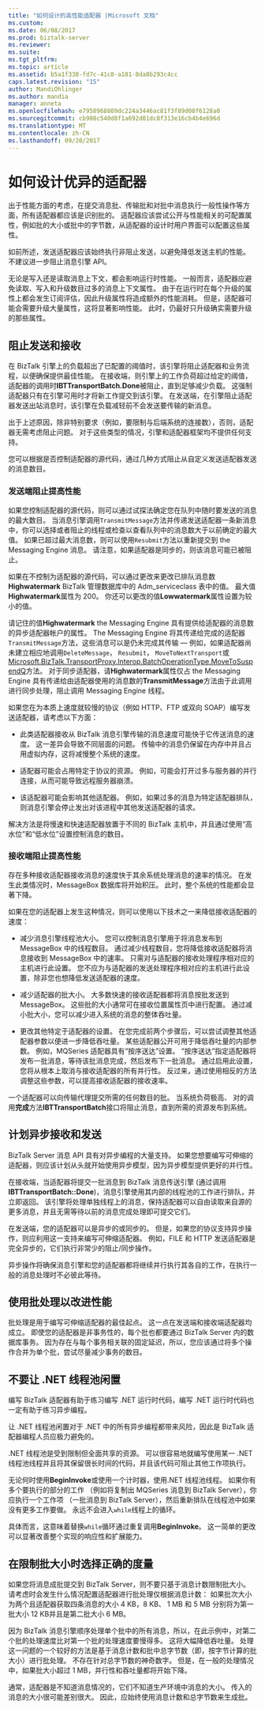 ```yaml
---
title: "如何设计的高性能适配器 |Microsoft 文档"
ms.custom: 
ms.date: 06/08/2017
ms.prod: biztalk-server
ms.reviewer: 
ms.suite: 
ms.tgt_pltfrm: 
ms.topic: article
ms.assetid: b5a1f338-fd7c-41c8-a181-8da8b293c4cc
caps.latest.revision: "15"
author: MandiOhlinger
ms.author: mandia
manager: anneta
ms.openlocfilehash: e7958968809dc224a3446ac81f3f89d08f6128a0
ms.sourcegitcommit: cb908c540d8f1a692d01dc8f313e16cb4b4e696d
ms.translationtype: MT
ms.contentlocale: zh-CN
ms.lasthandoff: 09/20/2017
---
```

# <a name="how-to-design-a-performant-adapter"></a>如何设计优异的适配器
出于性能方面的考虑，在提交消息批、传输批和对批中消息执行一般性操作等方面，所有适配器都应该是识别批的。 适配器应该尝试公开与性能相关的可配置属性，例如批的大小或批中的字节数，从适配器的设计时用户界面可以配置这些属性。  
  
 如前所述，发送适配器应该始终执行非阻止发送，以避免降低发送主机的性能。 不建议进一步阻止消息引擎 API。  
  
 无论是写入还是读取消息上下文，都会影响运行时性能。 一般而言，适配器应避免读取、写入和升级数目过多的消息上下文属性。 由于在运行时在每个升级的属性上都会发生订阅评估，因此升级属性将造成额外的性能消耗。 但是，适配器可能会需要升级大量属性，这将显著影响性能。 此时，仍最好只升级确实需要升级的那些属性。  
  
## <a name="throttle-send-and-receive"></a>阻止发送和接收  
 在 BizTalk 引擎上的负载超出了已配置的阈值时，该引擎将阻止适配器和业务流程，以便确保提供最佳性能。 在接收端，则引擎上的工作负荷超过给定的阈值，适配器的调用时**IBTTransportBatch.Done**被阻止，直到足够减少负载。 这强制适配器只有在引擎可用时才将新工作提交到该引擎。 在发送端，在引擎阻止适配器发送出站消息时，该引擎在负载减轻前不会发送要传输的新消息。  
  
 出于上述原因，除非特别要求（例如，要限制与后端系统的连接数），否则，适配器无需考虑阻止问题。 对于这些类型的情况，引擎和适配器框架均不提供任何支持。  
  
 您可以根据是否控制适配器的源代码，通过几种方式阻止从自定义发送适配器发送的消息数目。  
  
### <a name="send-side-throttling-improves-performance"></a>发送端阻止提高性能  
 如果您控制适配器的源代码，则可以通过试探法确定您在队列中随时要发送的消息的最大数目。 当消息引擎调用`TransmitMessage`方法并传递发送适配器一条新消息中，你可以选择或者阻止的线程或检查以查看队列中的消息数大于以前确定的最大值。 如果已超过最大消息数，则可以使用`Resubmit`方法以重新提交到 the Messaging Engine 消息。 请注意，如果适配器是同步的，则该消息可能已被阻止。  
  
 如果在不控制为适配器的源代码，可以通过更改来更改已排队消息数**Highwatermark** BizTalk 管理数据库中的 Adm_serviceclass 表中的值。 最大值**Highwatermark**属性为 200。 你还可以更改的值**Lowwatermark**属性设置为较小的值。  
  
 请记住的值**Highwatermark** the Messaging Engine 具有提供给适配器的消息数的异步适配器帐户的属性。 The Messaging Engine 将其传递给完成的适配器`TransmitMessage`方法，这些消息可以是仍未完成其传输 — 例如，如果适配器尚未建立相应地调用`DeleteMessage`， `Resubmit`， `MoveToNextTransport`或[Microsoft.BizTalk.TransportProxy.Interop.BatchOperationType.MoveToSuspendQ](http://msdn.microsoft.com/library/microsoft.biztalk.transportproxy.interop.batchoperationtype.aspx)方法。 对于同步适配器，请**Highwatermark**属性仅占 the Messaging Engine 具有传递给由适配器使用的消息数的**TransmitMessage**方法由于此调用进行同步处理，阻止调用 Messaging Engine 线程。  
  
 如果您在为本质上速度就较慢的协议（例如 HTTP、FTP 或双向 SOAP）编写发送适配器，请考虑以下方面：  
  
-   此类适配器接收从 BizTalk 消息引擎传输的消息速度可能快于它传送消息的速度。 这一差异会导致不同层面的问题。 传输中的消息仍保留在内存中并且占用虚拟内存，这将减慢整个系统的速度。  
  
-   适配器可能会占用特定于协议的资源。 例如，可能会打开过多与服务器的并行连接，从而可能导致远程服务器崩溃。  
  
-   该适配器可能会影响其他适配器。 例如，如果过多的消息为特定适配器排队，则消息引擎会停止发出对该进程中其他发送适配器的请求。  
  
 解决方法是将慢速和快速适配器放置于不同的 BizTalk 主机中，并且通过使用“高水位”和“低水位”设置控制消息的数目。  
  
### <a name="receive-side-throttling-improves-performance"></a>接收端阻止提高性能  
 存在多种接收适配器接收消息的速度快于其余系统处理消息的速率的情况。 在发生此类情况时，MessageBox 数据库将开始积压。 此时，整个系统的性能都会显著下降。  
  
 如果在您的适配器上发生这种情况，则可以使用以下技术之一来降低接收适配器的速度：  
  
-   减少消息引擎线程池大小。 您可以控制消息引擎用于将消息发布到 MessageBox 中的线程数目。 通过减少线程数目，您将降低接收适配器将消息接收到 MessageBox 中的速率。 只需对与适配器的接收处理程序相对应的主机进行此设置。 您不应为与适配器的发送处理程序相对应的主机进行此设置，除非您也想降低发送适配器的速度。  
  
-   减少适配器的批大小。 大多数快速的接收适配器都将消息按批发送到 MessageBox。 这些批的大小通常可在接收位置属性页中进行配置。 通过减小批大小，您可以减少进入系统的消息的整体吞吐量。  
  
-   更改其他特定于适配器的设置。 在您完成前两个步骤后，可以尝试调整其他适配器参数以便进一步降低吞吐量。 某些适配器公开可用于降低吞吐量的内部参数。 例如，MQSeries 适配器具有“按序送达”设置。 “按序送达”指定适配器将发布一批消息，等待该批消息完成，然后发布下一批消息。 通过启用此设置，您将从根本上取消与接收适配器的所有并行性。 反过来，通过使用相反的方法调整这些参数，可以提高接收适配器的接收速率。  
  
 一个适配器可以向传输代理提交所需的任何数目的批。 当系统负荷极高、 对的调用**完成**方法**IBTTransportBatch**接口将阻止消息，直到所需的资源发布到系统。  
  
## <a name="plan-for-asynchronous-receive-and-send"></a>计划异步接收和发送  
 BizTalk Server 消息 API 具有对异步编程的大量支持。 如果您想要编写可伸缩的适配器，则应该计划从头就开始使用异步模型，因为异步模型提供更好的并行性。  
  
 在接收端，当适配器将提交一批消息到 BizTalk 消息传送引擎 (通过调用**IBTTransportBatch::Done**)，消息引擎使用其内部的线程池的工作进行排队，并立即返回。 该引擎将处理单独线程上的消息，保持适配器可以自由读取来自源的更多消息，并且无需等待以前的消息完成处理即可提交它们。  
  
 在发送端，您的适配器可以是异步的或同步的。 但是，如果您的协议支持异步操作，则应利用这一支持来编写可伸缩适配器。 例如，FILE 和 HTTP 发送适配器是完全异步的，它们执行非常少的阻止/同步操作。  
  
 异步操作将确保消息引擎和您的适配器都将继续并行执行其各自的工作，在执行一般的消息处理时不必彼此等待。  
  
## <a name="use-batching-to-improve-performance"></a>使用批处理以改进性能  
 批处理是用于编写可伸缩适配器的最佳起点。 这一点在发送端和接收端适配器均成立。 即使您的适配器是非事务性的，每个批也都要通过 BizTalk Server 内的数据库事务。 因为存在与每个事务相关联的固定延迟，所以，您应该通过将多个操作合并为单个批，尝试尽量减少事务的数目。  
  
## <a name="do-not-starve-the-net-thread-pool"></a>不要让 .NET 线程池闲置  
 编写 BizTalk 适配器有助于练习编写 .NET 运行时代码，编写 .NET 运行时代码也一定有助于练习异步编程。  
  
 让 .NET 线程池闲置对于 .NET 中的所有异步编程都带来风险，因此是 BizTalk 适配器编程人员应极力避免的。  
  
 .NET 线程池是受到限制但全面共享的资源。 可以很容易地就编写使用某一 .NET 线程池线程并且将其保留很长时间的代码，并且该代码可阻止其他工作项执行。  
  
 无论何时使用**BeginInvoke**或使用一个计时器，使用.NET 线程池线程。 如果你有多个要执行的部分的工作 （例如将复制出 MQSeries 消息到 BizTalk Server），你应执行一个工作项 （一批消息到 BizTalk Server），然后重新排队在线程池中如果没有更多工作要做。 永远不会进入`while`线程上的循环。  
  
 具体而言，这意味着替换`while`循环通过重复调用**BeginInvoke**。 这一简单的更改可以显著改善整个实现的响应性和扩展能力。  
  
## <a name="choose-the-right-measurement-when-limiting-batch-size"></a>在限制批大小时选择正确的度量  
 如果您将消息成批提交到 BizTalk Server，则不要只基于消息计数限制批大小。 请考虑时会发生什么情况配置适配器进行批处理仅根据消息计数： 如果批次大小为两个且适配器获取四条消息的大小 4 KB，8 KB、 1 MB 和 5 MB 分别将为第一批大小 12 KB并且是第二批大小 6 MB。  
  
 因为 BizTalk 消息引擎顺序处理单个批中的所有消息，所以，在此示例中，对第二个批的处理速度比对第一个批的处理速度要慢得多。 这将大幅降低吞吐量。 处理这一问题的一个较好的方法是基于消息计数和批中总字节数（即，按字节计算的批大小）进行批处理。 不存在针对总字节数的神奇数字。 但是，在一般的处理情况中，如果批大小超过 1 MB，并行性和吞吐量都将开始下降。  
  
 通常，适配器是不知道消息情况的，它们不知道生产环境中消息的大小。 传入的消息的大小很可能差别很大。 因此，应始终使用消息计数和总字节数来生成批。